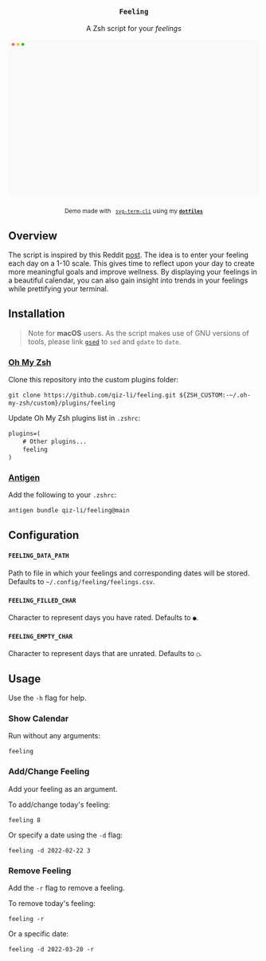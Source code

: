 <h3 align="center">
  <code>Feeling</code>
</h3>
<p align="center">A Zsh script for your <i>feelings</i>
</p>
<p align="center">
  <img width="700" src="feeling.svg" />
</p>
<p align="center">
  <sub>Demo made with
    <code> <a href="https://github.com/marionebl/svg-term-cli">svg-term-cli</a></code>
      using my
    <code><a href="https://github.com/qiz-li/dotfiles"><b>dotfiles</b></a></code>
  </sub>
</p>

## Overview

The script is inspired by this Reddit [post](https://github.com/qiz-li/dotfiles).
The idea is to enter your feeling each day on a 1-10 scale.
This gives time to reflect upon your day to create more meaningful goals and improve wellness.
By displaying your feelings in a beautiful calendar,
you can also gain insight into trends in your feelings while prettifying your terminal.

## Installation

> Note for **macOS** users.
> As the script makes use of GNU versions of tools,
> please link [`gsed`](https://formulae.brew.sh/formula/gnu-sed) to `sed` and `gdate` to `date`.

### [Oh My Zsh](http://ohmyz.sh)

Clone this repository into the custom plugins folder:

```shell
git clone https://github.com/qiz-li/feeling.git ${ZSH_CUSTOM:-~/.oh-my-zsh/custom}/plugins/feeling
```

Update Oh My Zsh plugins list in `.zshrc`:

```shell
plugins=(
    # Other plugins...
    feeling
)
```

### [Antigen](https://github.com/zsh-users/antigen)

Add the following to your `.zshrc`:

```shell
antigen bundle qiz-li/feeling@main
```

## Configuration

#### `FEELING_DATA_PATH`

Path to file in which your feelings and corresponding dates will be stored.
Defaults to `~/.config/feeling/feelings.csv`.

#### `FEELING_FILLED_CHAR`

Character to represent days you have rated.
Defaults to `●`.

#### `FEELING_EMPTY_CHAR`

Character to represent days that are unrated.
Defaults to `◯`.

## Usage

Use the `-h` flag for help.

### Show Calendar

Run without any arguments:

```shell
feeling
```

### Add/Change Feeling

Add your feeling as an argument.

To add/change today's feeling:

```shell
feeling 8
```

Or specify a date using the `-d` flag:

```shell
feeling -d 2022-02-22 3
```

### Remove Feeling

Add the `-r` flag to remove a feeling.

To remove today's feeling:

```shell
feeling -r
```

Or a specific date:

```shell
feeling -d 2022-03-20 -r
```
